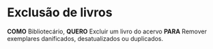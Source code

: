 
# Exclusão de livros

**COMO** Bibliotecário,
**QUERO** Excluir um livro do acervo 
**PARA** Remover exemplares danificados, desatualizados ou duplicados.

